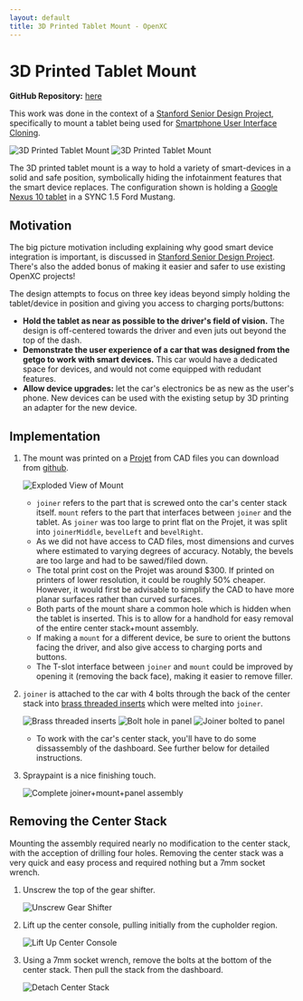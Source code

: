 ```yaml
---
layout: default
title: 3D Printed Tablet Mount - OpenXC
---
```


[ssdpLink]: /projects/stanford-me113-spring-2013/
[suicLink]: /projects/stanford-me113-spring-2013/smartphone-user-interface-cloning.html

<div class="page-header">
    <h1>3D Printed Tablet Mount</h1>
</div>

**GitHub Repository:**
[here](https://github.com/embirico/stanford-me113-spring-2013)

This work was done in the context of a
[Stanford Senior Design Project][ssdpLink],
specifically to mount a tablet being used for
[Smartphone User Interface Cloning][suicLink].

![3D Printed Tablet Mount](/projects/images/stanford-me113-spring-2013/3dpm_overview.jpg)
![3D Printed Tablet Mount](/projects/images/stanford-me113-spring-2013/3dpm_overview_withTablet.jpg)

The 3D printed tablet mount is a way to hold a variety of smart-devices
in a solid and safe position, symbolically hiding the
infotainment features that the
smart device replaces. The configuration shown is holding a
[Google Nexus 10 tablet](http://www.google.com/nexus/10/)
in a SYNC 1.5 Ford Mustang.

<div class="page-header">
    <h2>Motivation</h2>
</div>

The big picture motivation including explaining why good smart device integration
is important, is discussed in [Stanford Senior Design Project][ssdpLink].
There's also the added bonus of making it easier and safer to use existing OpenXC projects!

The design attempts to focus on three key ideas beyond simply holding the tablet/device
in position and giving you access to charging ports/buttons:

* **Hold the tablet as near as possible to the driver's field of vision.**
  The design is off-centered towards the driver and even juts out beyond the top of
  the dash.
* **Demonstrate the user experience of a car that was designed from
  the getgo to work with smart devices.** This car would have a dedicated space
  for devices, and would not come equipped with redudant features.
* **Allow device upgrades:** let the car's electronics be as new as the user's
  phone.
  New devices can be used with the existing setup by 3D printing an adapter
  for the new device.

<div class="page-header">
    <h2>Implementation</h2>
</div>

1. The mount was printed on a [Projet](http://printin3d.com/3d-printers)
   from CAD files you can download from
   [github](https://github.com/embirico/stanford-me113-spring-2013).

   ![Exploded View of Mount](/projects/images/stanford-me113-spring-2013/3dpm_exploded.jpg)

    * `joiner` refers to the part that is screwed onto the car's center stack itself.
      `mount` refers to the part that interfaces between `joiner` and the tablet.
      As `joiner` was too large to print flat on the Projet, it was split into
      `joinerMiddle`, `bevelLeft` and `bevelRight`.
    * As we did not have access to CAD files, most dimensions and curves where estimated to
      varying degrees of accuracy. Notably, the bevels are too
      large and had to be sawed/filed down.
    * The total print cost on the Projet was around $300. If printed on printers of lower
      resolution, it could be roughly 50% cheaper. However, it would first be advisable to
      simplify the CAD to have more planar surfaces rather than curved surfaces.
    * Both parts of the mount share a common hole which is hidden when the tablet is inserted.
      This is to allow for a handhold for easy removal of the entire center stack+mount assembly.
    * If making a `mount` for a different device, be sure to orient the buttons facing the
      driver, and also give access to charging ports and buttons.
    * The T-slot interface between `joiner` and `mount` could be improved by opening it
      (removing the back face), making it easier to remove filler.

2. `joiner` is attached to the car with 4 bolts through the back of the center stack
   into
   [brass threaded inserts](http://www.mcmaster.com/#catalog/119/3267/=n5msfa "McMaster 93365A140")
   which were melted into `joiner`.

   ![Brass threaded inserts](/projects/images/stanford-me113-spring-2013/3dpm_assemble0.jpg)
   ![Bolt hole in panel](/projects/images/stanford-me113-spring-2013/3dpm_assemble1.jpg)
   ![Joiner bolted to panel](/projects/images/stanford-me113-spring-2013/3dpm_assemble2.jpg)

    * To work with the car's center stack, you'll have to do some dissassembly of
      the dashboard. See further below for detailed instructions.

3. Spraypaint is a nice finishing touch.

   ![Complete joiner+mount+panel assembly](/projects/images/stanford-me113-spring-2013/3dpm_complete.jpg)

<div class="page-header">
    <h2>Removing the Center Stack</h2>
</div>

Mounting the assembly required nearly no modification to the center stack, with the acception of drilling four holes. Removing the center stack was a very quick and easy process and required nothing
but a 7mm socket wrench.

1. Unscrew the top of the gear shifter.

    ![Unscrew Gear Shifter](/projects/images/stanford-me113-spring-2013/3dpm_dissasemble1.jpg)

2. Lift up the center console, pulling initially from the cupholder region.

    ![Lift Up Center Console](/projects/images/stanford-me113-spring-2013/3dpm_dissasemble3.jpg)

3. Using a 7mm socket wrench, remove the bolts at the bottom of the center
stack. Then pull the stack from the dashboard.

    ![Detach Center Stack](/projects/images/stanford-me113-spring-2013/3dpm_dissasemble4.jpg)
